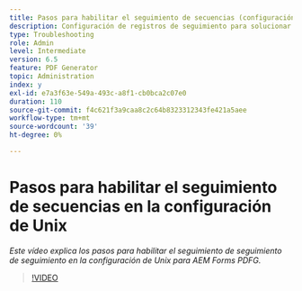 ```yaml
---
title: Pasos para habilitar el seguimiento de secuencias (configuración de Unix)
description: Configuración de registros de seguimiento para solucionar problemas del PDF Generator
type: Troubleshooting
role: Admin
level: Intermediate
version: 6.5
feature: PDF Generator
topic: Administration
index: y
exl-id: e7a3f63e-549a-493c-a8f1-cb0bca2c07e0
duration: 110
source-git-commit: f4c621f3a9caa8c2c64b8323312343fe421a5aee
workflow-type: tm+mt
source-wordcount: '39'
ht-degree: 0%

---
```


# Pasos para habilitar el seguimiento de secuencias en la configuración de Unix

*Este vídeo explica los pasos para habilitar el seguimiento de seguimiento de seguimiento en la configuración de Unix para AEM Forms PDFG.*

>[!VIDEO](https://video.tv.adobe.com/v/335525?quality=12&learn=on)

